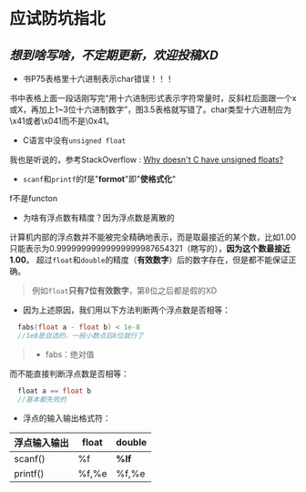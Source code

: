 **应试防坑指北**
=====
*想到啥写啥，不定期更新，欢迎投稿XD*
-----
* 书P75表格里十六进制表示char错误！！！

书中表格上面一段话刚写完“用十六进制形式表示字符常量时，反斜杠后面跟一个x或X，再加上1~3位十六进制数字”，图3.5表格就写错了。char类型十六进制应为\x41或者\x041而不是\0x41。


* C语言中没有`unsigned float`

我也是听说的，参考StackOverflow : [Why doesn't C have unsigned floats?](http://stackoverflow.com/questions/512022/why-doesnt-c-have-unsigned-floats)

* `scanf`和`printf`的f是"**formot**"即"**使格式化**"

f不是functon

* 为啥有浮点数有精度？因为浮点数是离散的

计算机内部的浮点数并不能被完全精确地表示，而是取最接近的某个数，比如1.00只能表示为0.99999999999999999987654321（瞎写的），**因为这个数最接近1.00**。
超过`float`和`double`的精度（**有效数字**）后的数字存在，但是都不能保证正确。
>例如`float`**只有7位有效数字**，第8位之后都是假的XD

* 因为上述原因，我们用以下方法判断两个浮点数是否相等：

```c
  fabs(float a - float b) < 1e-8
  //1e8是自选的，一般小数点后8位就行了
```
>* fabs：绝对值

而不能直接判断浮点数是否相等：

```c
  float a == float b
  //基本都失败的
```

* 浮点的输入输出格式符：

|浮点输入输出  |float|double|
|---|---|---|
|scanf()|%f|**%lf**|
|printf()|%f,%e|%f,%e|
